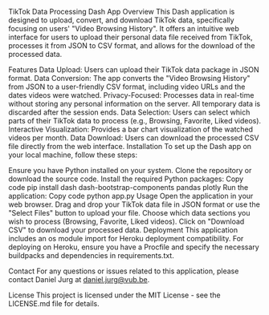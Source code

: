 TikTok Data Processing Dash App
Overview
This Dash application is designed to upload, convert, and download TikTok data, specifically focusing on users' "Video Browsing History". It offers an intuitive web interface for users to upload their personal data file received from TikTok, processes it from JSON to CSV format, and allows for the download of the processed data.

Features
Data Upload: Users can upload their TikTok data package in JSON format.
Data Conversion: The app converts the "Video Browsing History" from JSON to a user-friendly CSV format, including video URLs and the dates videos were watched.
Privacy-Focused: Processes data in real-time without storing any personal information on the server. All temporary data is discarded after the session ends.
Data Selection: Users can select which parts of their TikTok data to process (e.g., Browsing, Favorite, Liked videos).
Interactive Visualization: Provides a bar chart visualization of the watched videos per month.
Data Download: Users can download the processed CSV file directly from the web interface.
Installation
To set up the Dash app on your local machine, follow these steps:

Ensure you have Python installed on your system.
Clone the repository or download the source code.
Install the required Python packages:
Copy code
pip install dash dash-bootstrap-components pandas plotly
Run the application:
Copy code
python app.py
Usage
Open the application in your web browser.
Drag and drop your TikTok data file in JSON format or use the "Select Files" button to upload your file.
Choose which data sections you wish to process (Browsing, Favorite, Liked videos).
Click on "Download CSV" to download your processed data.
Deployment
This application includes an os module import for Heroku deployment compatibility. For deploying on Heroku, ensure you have a Procfile and specify the necessary buildpacks and dependencies in requirements.txt.

Contact
For any questions or issues related to this application, please contact Daniel Jurg at daniel.jurg@vub.be.

License
This project is licensed under the MIT License - see the LICENSE.md file for details.
